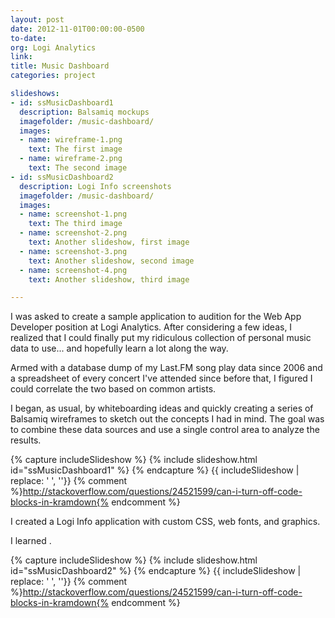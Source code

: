```yaml
---
layout: post
date: 2012-11-01T00:00:00-0500
to-date:
org: Logi Analytics
link:
title: Music Dashboard
categories: project

slideshows:
- id: ssMusicDashboard1
  description: Balsamiq mockups
  imagefolder: /music-dashboard/
  images:
  - name: wireframe-1.png
    text: The first image
  - name: wireframe-2.png
    text: The second image
- id: ssMusicDashboard2
  description: Logi Info screenshots
  imagefolder: /music-dashboard/
  images:
  - name: screenshot-1.png
    text: The third image
  - name: screenshot-2.png
    text: Another slideshow, first image
  - name: screenshot-3.png
    text: Another slideshow, second image
  - name: screenshot-4.png
    text: Another slideshow, third image

---
```


I was asked to create a sample application to audition for the Web App Developer position at Logi Analytics. After considering a few ideas, I realized that I could finally put my ridiculous collection of personal music data to use... and hopefully learn a lot along the way.

Armed with a database dump of my Last.FM song play data since 2006 and a spreadsheet of every concert I've attended since before that, I figured I could correlate the two based on common artists.

I began, as usual, by whiteboarding ideas and quickly creating a series of Balsamiq wireframes to sketch out the concepts I had in mind. The goal was to combine these data sources and use a single control area to analyze the results.

{% capture includeSlideshow %}
{% include slideshow.html id="ssMusicDashboard1" %}
{% endcapture %}
{{ includeSlideshow | replace: '    ', ''}}
{% comment %}http://stackoverflow.com/questions/24521599/can-i-turn-off-code-blocks-in-kramdown{% endcomment %}

I created a Logi Info application with custom CSS, web fonts, and graphics.

I learned .

{% capture includeSlideshow %}
{% include slideshow.html id="ssMusicDashboard2" %}
{% endcapture %}
{{ includeSlideshow | replace: '    ', ''}}
{% comment %}http://stackoverflow.com/questions/24521599/can-i-turn-off-code-blocks-in-kramdown{% endcomment %}
